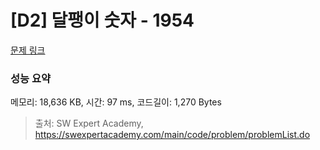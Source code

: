 # [D2] 달팽이 숫자 - 1954 

[문제 링크](https://swexpertacademy.com/main/code/problem/problemDetail.do?contestProbId=AV5PobmqAPoDFAUq) 

### 성능 요약

메모리: 18,636 KB, 시간: 97 ms, 코드길이: 1,270 Bytes



> 출처: SW Expert Academy, https://swexpertacademy.com/main/code/problem/problemList.do